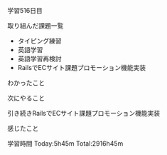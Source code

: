 学習516日目

取り組んだ課題一覧

- タイピング練習
- 英語学習
- 英語学習再検討
- RailsでECサイト課題プロモーション機能実装

わかったこと

次にやること

引き続きRailsでECサイト課題プロモーション機能実装

感じたこと

学習時間 Today:5h45m Total:2916h45m